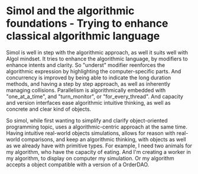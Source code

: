 # Simol and the algorithmic foundations - Trying to enhance classical algorithmic language

Simol is well in step with the algorithmic approach, as well it suits well with Algol mindset. It tries to enhance the algorithmic language, by modifiers to enhance intents and clarity. So "underst" modifier reenforces the algorithmic expression by highlighting the computer-specific parts. And concurrency is improved by being able to indicate the long duration methods, and having a step by step approach, as well as inherently managing collisions. Parallelism is algorithmically embedded with "one_at_a_time", and "turn_monitor", or "for_every_thread". And capacity and version interfaces ease algorithmic intuitive thinking, as well as concrete and clear kind of objects.

So simol, while first wanting to simplify and clarify object-oriented programming topic, uses a algorithmic-centric approach at the same time.
Having intuitive real-world objects simulations, allows for reason with real-world comparisons, and keep an algorithmic thinking, with objects as well as we already have with primitive types. For example, I need two animals for my algorithm, who have the capacity of eating. And I'm creating a worker in my algorithm, to display on computer my simulation. Or my algorithm accepts a object compatible with a version of a OrderDAO.
